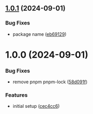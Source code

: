 ## [1.0.1](https://github.com/woywro/next-loading-box/compare/v1.0.0...v1.0.1) (2024-09-01)


### Bug Fixes

* package name ([eb69129](https://github.com/woywro/next-loading-box/commit/eb69129fa8ff777f602b4d5cc4d105ea14eabcee))

# 1.0.0 (2024-09-01)


### Bug Fixes

* remove pnpm pnpm-lock ([58d091f](https://github.com/woywro/next-loading-box/commit/58d091fa4b4526679a5fcca3f70e237da70d94ec))


### Features

* initial setup ([cec4cc6](https://github.com/woywro/next-loading-box/commit/cec4cc623467305d0a8dd11b24cb3ec5ac77a89b))
